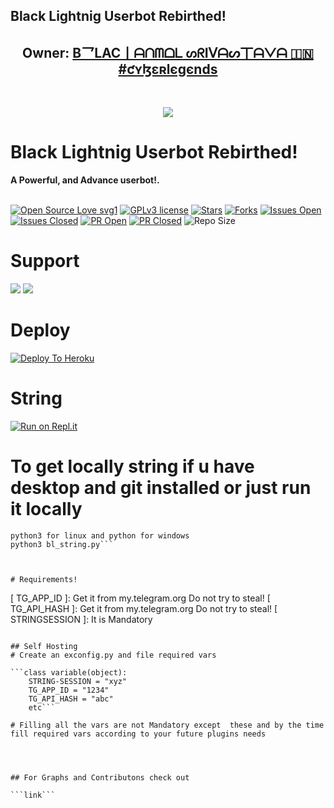 ## Black Lightnig Userbot Rebirthed!

<h2 align="center"><b>Owner: <a href="https://telegram.dog/krish1303y">B乛LAC丨ᗩᑎᗰᗝᒪ ᔕᖇIᐯᗩᔕ丅ᗩᐯᗩ 🇮🇳 ⁪⁬⁮⁮⁮#ƈʏɮɛʀlєgєnds</a></b></h2>
<br>
<p align="center"><a href="https://t.me/lightning_support_grup"><img src="https://telegra.ph/file/07d55d71944a852ac6d5e.jpg"></a></p> 
</p>
<h1>Black Lightnig Userbot Rebirthed!</h1>
<b>A Powerful, and Advance userbot!.</b>
<br>
<br>

[![Open Source Love svg1](https://badges.frapsoft.com/os/v1/open-source.png?v=103)]( https://github.com/KeinShin/Black-Lightning)
[![GPLv3 license](https://img.shields.io/badge/License-GPLv3-blue.svg?&style=flat-square)]( https://github.com/KeinShin/Black-Lightning#copyright--license)
[![Stars](https://img.shields.io/github/stars/KeinShin/Black-Lightning?&style=flat-square)]( https://github.com/KeinShin/Black-Lightning/stargazers)
[![Forks](https://img.shields.io/github/forks/KeinShin/Black-Lightning?&style=flat-square)]( https://github.com/KeinShin/Black-Lightning/network/members)
[![Issues Open](https://img.shields.io/github/issues/KeinShin/Black-Lightning?&style=flat-square)]( https://github.com/KeinShin/Black-Lightning/issues)
[![Issues Closed](https://img.shields.io/github/issues-closed/KeinShin/Black-Lightning?&style=flat-square)]( https://github.com/KeinShin/Black-Lightning/issues?q=is:closed)
[![PR Open](https://img.shields.io/github/issues-pr/KeinShin/Black-Lightning?&style=flat-square)]( https://github.com/KeinShin/Black-Lightning/pulls)
[![PR Closed](https://img.shields.io/github/issues-pr-closed/KeinShin/Black-Lightning?&style=flat-square)]( https://github.com/KeinShin/Black-Lightning/pulls?q=is:closed)
![Repo Size](https://img.shields.io/github/repo-size/KeinShin/Black-Lightning?style=flat-square)
<br>




# Support
<a href="https://t.me/black_lightning_channel"><img src="https://img.shields.io/badge/Join-Support%20Channel-red.svg?style=for-the-badge&logo=Telegram"></a>
<a href="https://t.me/lightning_support_grup"><img src="https://img.shields.io/badge/Join-Support%20Group-blue.svg?style=for-the-badge&logo=Telegram"></a>




# Deploy

[![Deploy To Heroku](https://www.herokucdn.com/deploy/button.svg)](https://heroku.com/deploy?template=https://github.com/KeinShin/Black-Lightning)




# String

[![Run on Repl.it](https://repl.it/badge/github/KeinShin/Black-Lightning&theme=midnight-purple)](https://repl.it/@Anmol10H/Lightning-Repl#main.py)

# To get locally string if u have desktop and git installed or just run it locally 
```
python3 for linux and python for windows
python3 bl_string.py```



# Requirements!

```
[ TG_APP_ID ]: Get it from my.telegram.org Do not try to steal!
[ TG_API_HASH ]: Get it from my.telegram.org Do not try to steal!
[ STRINGSESSION ]: It is Mandatory
```

## Self Hosting 
# Create an exconfig.py and file required vars

```class variable(object):
    STRING-SESSION = "xyz"
    TG_APP_ID = "1234"
    TG_API_HASH = "abc"
    etc```

# Filling all the vars are not Mandatory except  these and by the time fill required vars according to your future plugins needs




## For Graphs and Contributons check out

```link```
